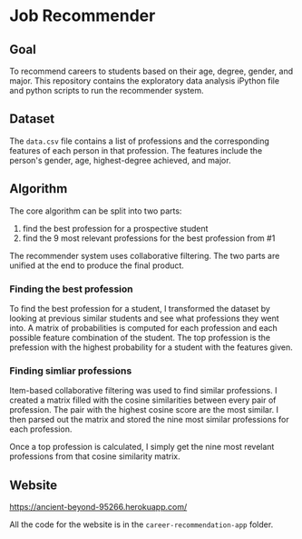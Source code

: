 # Job Recommender

## Goal
To recommend careers to students based on their age, degree, gender, and major. This repository contains the exploratory data analysis iPython file and python scripts to run the recommender system.

## Dataset
The `data.csv` file contains a list of professions and the corresponding features of each person in that profession. The features include the person's gender, age, highest-degree achieved, and major.

## Algorithm
The core algorithm can be split into two parts: 
1. find the best profession for a prospective student
2. find the 9 most relevant professions for the best profession from #1

The recommender system uses collaborative filtering. The two parts are unified at the end to produce the final product.

### Finding the best profession
To find the best profession for a student, I transformed the dataset by looking at previous similar students and see what professions they went into. A matrix of probabilities is computed for each profession and each possible feature combination of the student. The top profession is the prefession with the highest probability for a student with the features given.

### Finding simliar professions
Item-based collaborative filtering was used to find similar professions. I created a matrix filled with the cosine similarities between every pair of profession. The pair with the highest cosine score are the most similar. I then parsed out the matrix and stored the nine most similar professions for each profession. 

Once a top profession is calculated, I simply get the nine most revelant professions from that cosine similarity matrix. 

## Website
https://ancient-beyond-95266.herokuapp.com/

All the code for the website is in the `career-recommendation-app` folder.
